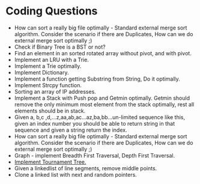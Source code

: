 # Coding Questions

* How can sort a really big file optimally - Standard external merge sort algorithm. Consider the scenario if there are Duplicates, How can we do external merge sort optimally ;)
* Check if Binary Tree is a BST or not?
* Find an element in an sorted rotated array without pivot, and with pivot.
* Implement an LRU with a Trie.
* Implement a Trie optimally.
* Implement Dictionary.
* Implement a function getting Substring from String, Do it optimally. 
* Implement Strcpy function.
* Sorting an array of IP addresses.
* Implement a Stack with Push pop and Getmin optimally.
  Getmin should remove the only minimum most element from the stack optimally, rest all elements should be in stack.
* Given a, b,c ,d,...z,aa,ab,ac...az,ba,bb...un-limited sequence like this,
  given an index number you should be able to return string in that sequence and given a string return the index.
* How can sort a really big file optimally - Standard external merge sort algorithm.
  Consider the scenario if there are Duplicates, How can we do external merge sort optimally ;)
* Graph - implement Breadth First Traversal, Depth First Traversal.
* [Implement Tournament Tree.](http://www.geeksforgeeks.org/tournament-tree-and-binary-heap/)
* Given a linkedlist of line segments, remove middle points.
* Clone a linked list with next and random pointers.

